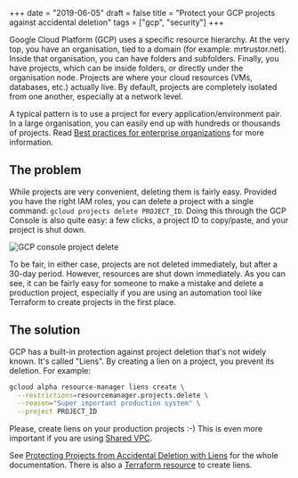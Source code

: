 +++
date = "2019-06-05"
draft = false
title = "Protect your GCP projects against accidental deletion"
tags = ["gcp", "security"]
+++

Google Cloud Platform (GCP) uses a specific resource hierarchy. At the very top,
you have an organisation, tied to a domain (for example: mrtrustor.net). Inside
that organisation, you can have folders and subfolders. Finally, you have
projects, which can be inside folders, or directly under the organisation node.
Projects are where your cloud resources (VMs, databases, etc.) actually live.
By default, projects are completely isolated from one another, especially
at a network level.

A typical pattern is to use a project for every application/environment pair. In
a large organisation, you can easily end up with hundreds or thousands of projects.
Read [Best practices for enterprise organizations](https://cloud.google.com/docs/enterprise/best-practices-for-enterprise-organizations)
for more information.

## The problem

While projects are very convenient, deleting them is fairly easy. Provided
you have the right IAM roles, you can delete a project with a single command:
`gcloud projects delete PROJECT_ID`. Doing this through the GCP Console is
also quite easy: a few clicks, a project ID to copy/paste, and your project is
shut down.

![GCP console project delete](../../img/protect-your-GCP-projects-against-accidental-deletion/console-delete.png)

To be fair, in either case, projects are not deleted immediately, but after a
30-day period. However, resources are shut down immediately. As you can see, it
can be fairly easy for someone to make a mistake and delete a production project,
especially if you are using an automation tool like Terraform to create projects
in the first place.

## The solution

GCP has a built-in protection against project deletion that's not widely known.
It's called "Liens". By creating a lien on a project, you prevent its deletion.
For example:

```bash
gcloud alpha resource-manager liens create \
  --restrictions=resourcemanager.projects.delete \
  --reason="Super important production system" \
  --project PROJECT_ID
```

Please, create liens on your production projects :-) This is even more important
if you are using [Shared VPC](https://cloud.google.com/vpc/docs/shared-vpc).

See [Protecting Projects from Accidental Deletion with Liens](https://cloud.google.com/resource-manager/docs/project-liens)
for the whole documentation. There is also a [Terraform resource](https://www.terraform.io/docs/providers/google/r/resource_manager_lien.html) to create liens.